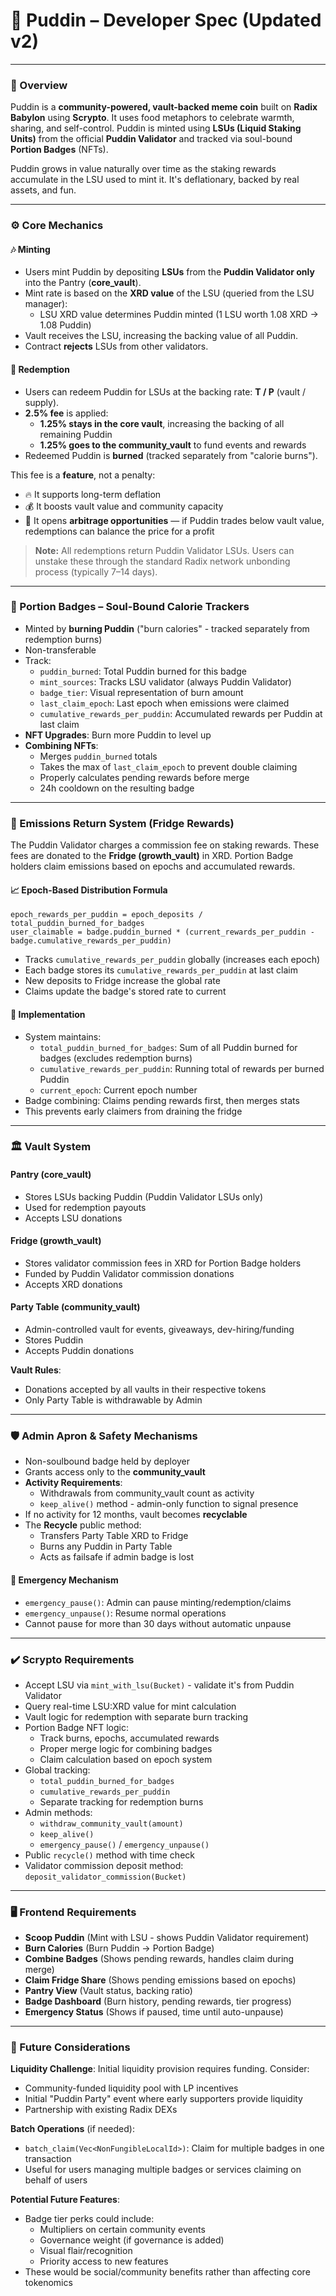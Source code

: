 # 🍮 Puddin – Developer Spec (Updated v2)

---

### 🧠 Overview

Puddin is a **community-powered, vault-backed meme coin** built on **Radix Babylon** using **Scrypto**. It uses food metaphors to celebrate warmth, sharing, and self-control. Puddin is minted using **LSUs (Liquid Staking Units)** from the official **Puddin Validator** and tracked via soul-bound **Portion Badges** (NFTs).

Puddin grows in value naturally over time as the staking rewards accumulate in the LSU used to mint it. It's deflationary, backed by real assets, and fun.

---

### ⚙️ Core Mechanics

#### 🎶 Minting

- Users mint Puddin by depositing **LSUs** from the **Puddin Validator only** into the Pantry (**core_vault**).
- Mint rate is based on the **XRD value** of the LSU (queried from the LSU manager):
  - LSU XRD value determines Puddin minted (1 LSU worth 1.08 XRD → 1.08 Puddin)
- Vault receives the LSU, increasing the backing value of all Puddin.
- Contract **rejects** LSUs from other validators.

#### 🔄 Redemption

- Users can redeem Puddin for LSUs at the backing rate: **T / P** (vault / supply).
- **2.5% fee** is applied:
  - **1.25% stays in the core vault**, increasing the backing of all remaining Puddin
  - **1.25% goes to the community_vault** to fund events and rewards
- Redeemed Puddin is **burned** (tracked separately from "calorie burns").

This fee is a **feature**, not a penalty:
- 🔥 It supports long-term deflation
- 💰 It boosts vault value and community capacity
- 🔁 It opens **arbitrage opportunities** — if Puddin trades below vault value, redemptions can balance the price for a profit

> **Note:** All redemptions return Puddin Validator LSUs. Users can unstake these through the standard Radix network unbonding process (typically 7–14 days).

---

### 🧮 Portion Badges – Soul-Bound Calorie Trackers

- Minted by **burning Puddin** ("burn calories" - tracked separately from redemption burns)
- Non-transferable
- Track:
  - `puddin_burned`: Total Puddin burned for this badge
  - `mint_sources`: Tracks LSU validator (always Puddin Validator)
  - `badge_tier`: Visual representation of burn amount
  - `last_claim_epoch`: Last epoch when emissions were claimed
  - `cumulative_rewards_per_puddin`: Accumulated rewards per Puddin at last claim
- **NFT Upgrades**: Burn more Puddin to level up
- **Combining NFTs**: 
  - Merges `puddin_burned` totals
  - Takes the max of `last_claim_epoch` to prevent double claiming
  - Properly calculates pending rewards before merge
  - 24h cooldown on the resulting badge

---

### 🧊 Emissions Return System (Fridge Rewards)

The Puddin Validator charges a commission fee on staking rewards. These fees are donated to the **Fridge (growth_vault)** in XRD. Portion Badge holders claim emissions based on epochs and accumulated rewards.

#### 📈 Epoch-Based Distribution Formula

```text
epoch_rewards_per_puddin = epoch_deposits / total_puddin_burned_for_badges
user_claimable = badge.puddin_burned * (current_rewards_per_puddin - badge.cumulative_rewards_per_puddin)
```

- Tracks `cumulative_rewards_per_puddin` globally (increases each epoch)
- Each badge stores its `cumulative_rewards_per_puddin` at last claim
- New deposits to Fridge increase the global rate
- Claims update the badge's stored rate to current

#### 🔐 Implementation

- System maintains:
  - `total_puddin_burned_for_badges`: Sum of all Puddin burned for badges (excludes redemption burns)
  - `cumulative_rewards_per_puddin`: Running total of rewards per burned Puddin
  - `current_epoch`: Current epoch number
- Badge combining: Claims pending rewards first, then merges stats
- This prevents early claimers from draining the fridge

---

### 🏛️ Vault System

#### Pantry (**core_vault**)
- Stores LSUs backing Puddin (Puddin Validator LSUs only)
- Used for redemption payouts
- Accepts LSU donations

#### Fridge (**growth_vault**)
- Stores validator commission fees in XRD for Portion Badge holders
- Funded by Puddin Validator commission donations
- Accepts XRD donations

#### Party Table (**community_vault**)
- Admin-controlled vault for events, giveaways, dev-hiring/funding
- Stores Puddin
- Accepts Puddin donations

**Vault Rules**:
- Donations accepted by all vaults in their respective tokens
- Only Party Table is withdrawable by Admin

---

### 🛡️ Admin Apron & Safety Mechanisms

- Non-soulbound badge held by deployer
- Grants access only to the **community_vault**
- **Activity Requirements**:
  - Withdrawals from community_vault count as activity
  - `keep_alive()` method - admin-only function to signal presence
- If no activity for 12 months, vault becomes **recyclable**
- The **Recycle** public method:
  - Transfers Party Table XRD to Fridge
  - Burns any Puddin in Party Table
  - Acts as failsafe if admin badge is lost

#### 🚨 Emergency Mechanism
- `emergency_pause()`: Admin can pause minting/redemption/claims
- `emergency_unpause()`: Resume normal operations
- Cannot pause for more than 30 days without automatic unpause

---

### ✔️ Scrypto Requirements

- Accept LSU via `mint_with_lsu(Bucket)` - validate it's from Puddin Validator
- Query real-time LSU:XRD value for mint calculation
- Vault logic for redemption with separate burn tracking
- Portion Badge NFT logic:
  - Track burns, epochs, accumulated rewards
  - Proper merge logic for combining badges
  - Claim calculation based on epoch system
- Global tracking:
  - `total_puddin_burned_for_badges`
  - `cumulative_rewards_per_puddin`
  - Separate tracking for redemption burns
- Admin methods:
  - `withdraw_community_vault(amount)`
  - `keep_alive()`
  - `emergency_pause()` / `emergency_unpause()`
- Public `recycle()` method with time check
- Validator commission deposit method: `deposit_validator_commission(Bucket)`

---

### 🖥️ Frontend Requirements

- **Scoop Puddin** (Mint with LSU - shows Puddin Validator requirement)
- **Burn Calories** (Burn Puddin → Portion Badge)
- **Combine Badges** (Shows pending rewards, handles claim during merge)
- **Claim Fridge Share** (Shows pending emissions based on epochs)
- **Pantry View** (Vault status, backing ratio)
- **Badge Dashboard** (Burn history, pending rewards, tier progress)
- **Emergency Status** (Shows if paused, time until auto-unpause)

---

### 🚀 Future Considerations

**Liquidity Challenge**: Initial liquidity provision requires funding. Consider:
- Community-funded liquidity pool with LP incentives
- Initial "Puddin Party" event where early supporters provide liquidity
- Partnership with existing Radix DEXs

**Batch Operations** (if needed):
- `batch_claim(Vec<NonFungibleLocalId>)`: Claim for multiple badges in one transaction
- Useful for users managing multiple badges or services claiming on behalf of users

**Potential Future Features**:
- Badge tier perks could include:
  - Multipliers on certain community events
  - Governance weight (if governance is added)
  - Visual flair/recognition
  - Priority access to new features
- These would be social/community benefits rather than affecting core tokenomics
